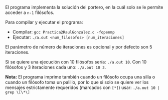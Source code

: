 El programa implementa la solución del portero, en la cuál solo se le permite acceder a `n-1` filósofos.

Para compilar y ejecutar el programa:
- Compilar: `gcc Practica2RaulGonzalez.c -fopenmp`
- Ejecutar: `./a.out <num_filosofos> [num_iteraciones]`

El parámetro de número de iteraciones es opcional y por defecto son 5 iteraciones.

Si se quiere una ejecución con 10 filósofos sería: `./a.out 10`.
Con 10 filósofos y 3 iteraciones cada uno: `./a.out 10 3`.

**Nota:** El programa imprime también cuando un filósofo ocupa una silla o cuando un filósofo toma un palillo,
por lo que si solo se quiere ver los mensajes estrictamente requeridos (marcados con `[*]`) usar: `./a.out 10 | grep \[\*\]`
